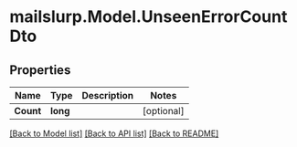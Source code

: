 # mailslurp.Model.UnseenErrorCountDto
## Properties

Name | Type | Description | Notes
------------ | ------------- | ------------- | -------------
**Count** | **long** |  | [optional] 

[[Back to Model list]](../README#documentation-for-models) [[Back to API list]](../README#documentation-for-api-endpoints) [[Back to README]](../README)

